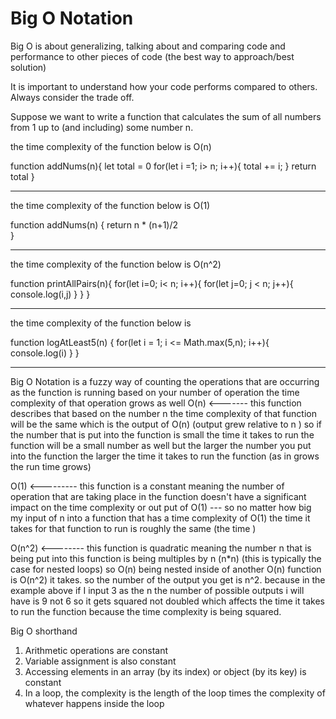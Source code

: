 # Big O Notation 

Big O is about generalizing, talking about and comparing code and performance to other pieces of code (the best way to approach/best solution)

It is important to understand how your code performs compared to others. Always consider the trade off.

Suppose we want to write a function that calculates the sum of all numbers from 1 up to (and including) some number n.


the time complexity of the function below is O(n)

function addNums(n){
    let total = 0
    for(let i =1; i> n; i++){
        total += i;
    }
    return total
}

__________________________________

the time complexity of the function below is O(1)


function addNums(n) {
    return n * (n+1)/2                 
}

_____________________________________

the time complexity of the function below is O(n^2)

 function printAllPairs(n){
     for(let i=0; i< n; i++){
         for(let j=0; j < n; j++){
             console.log(i,j)
         }
     }
 }

____________________________________

the time complexity of the function below is 

function logAtLeast5(n) {
    for(let i = 1; i <= Math.max(5,n); i++){
        console.log(i)
    }
}




_____________________________________



Big O Notation is a fuzzy way of counting the operations that are occurring as the function is running 
based on your number of operation the time complexity of that operation grows as well
 O(n)   <------- this function describes that based on the number n the time complexity of that function will be the same  which is the output of O(n) (output grew relative to n )
                 so if the number that is put into the function is small the time it takes to run the function will be a small number as well but the larger the number you put into  the function the larger the time it takes to run the function (as in grows the run time grows)


 O(1) <--------- this function is a constant meaning the number of operation that are taking place in the function doesn't have a significant impact on the time complexity or out put of 
                O(1) --- so no matter how big my input of n into a function that has a time complexity of O(1) the time it takes for that function to run is roughly the same (the time ) 


 O(n^2) <-------- this function is quadratic meaning the number n that is being put into this function is being multiples by n (n*n) (this is typically the case for nested loops) so O(n)
                  being nested inside of another O(n) function is O(n^2) it takes. so the number of the output you get is n^2. because in the example above if I input 3 as the n the number of possible outputs i will have is 9 not 6 so it gets squared not doubled which affects the time it takes to run the function because the time complexity is being squared.

Big O shorthand 

1. Arithmetic operations are constant 
2. Variable assignment is also constant 
3. Accessing elements in an array (by its index) or object (by its key) is constant 
4. In a loop, the complexity is the length of the loop times the complexity of whatever happens inside the loop  

